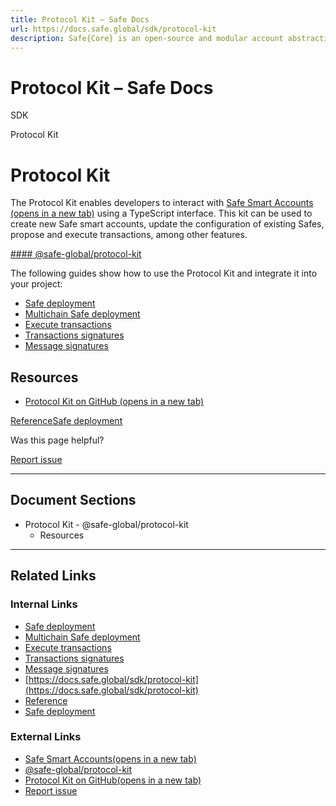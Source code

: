 ```yaml
---
title: Protocol Kit – Safe Docs
url: https://docs.safe.global/sdk/protocol-kit
description: Safe{Core} is an open-source and modular account abstraction stack. Learn about its features and how to use it.
---
```


# Protocol Kit – Safe Docs

SDK

Protocol Kit

# Protocol Kit

The Protocol Kit enables developers to interact with [Safe Smart Accounts (opens in a new tab)](https://github.com/safe-global/safe-smart-account) using a TypeScript interface. This kit can be used to create new Safe smart accounts, update the configuration of existing Safes, propose and execute transactions, among other features.

[#### @safe-global/protocol-kit](https://www.npmjs.com/package/@safe-global/protocol-kit)

The following guides show how to use the Protocol Kit and integrate it into your project:

- [Safe deployment](/sdk/protocol-kit/guides/safe-deployment)
- [Multichain Safe deployment](/sdk/protocol-kit/guides/multichain-safe-deployment)
- [Execute transactions](/sdk/protocol-kit/guides/execute-transactions)
- [Transactions signatures](/sdk/protocol-kit/guides/signatures/transactions)
- [Message signatures](/sdk/protocol-kit/guides/signatures/messages)

## Resources

- [Protocol Kit on GitHub (opens in a new tab)](https://github.com/safe-global/safe-core-sdk/tree/main/packages/protocol-kit)

[Reference](/sdk/protocol-kit# "Reference")[Safe deployment](/sdk/protocol-kit/guides/safe-deployment "Safe deployment")

Was this page helpful?

[Report issue](https://github.com/safe-global/safe-docs/issues/new?assignees=&labels=nextra-feedback&projects=&template=nextra-feedback.yml&title=%5BFeedback%5D+)

---

## Document Sections

- Protocol Kit
      - @safe-global/protocol-kit
  - Resources

---

## Related Links

### Internal Links

- [Safe deployment](https://docs.safe.global/sdk/protocol-kit/guides/safe-deployment)
- [Multichain Safe deployment](https://docs.safe.global/sdk/protocol-kit/guides/multichain-safe-deployment)
- [Execute transactions](https://docs.safe.global/sdk/protocol-kit/guides/execute-transactions)
- [Transactions signatures](https://docs.safe.global/sdk/protocol-kit/guides/signatures/transactions)
- [Message signatures](https://docs.safe.global/sdk/protocol-kit/guides/signatures/messages)
- [https://docs.safe.global/sdk/protocol-kit](https://docs.safe.global/sdk/protocol-kit)
- [Reference](https://docs.safe.global/sdk/protocol-kit)
- [Safe deployment](https://docs.safe.global/sdk/protocol-kit/guides/safe-deployment)

### External Links

- [Safe Smart Accounts(opens in a new tab)](https://github.com/safe-global/safe-smart-account)
- [@safe-global/protocol-kit](https://www.npmjs.com/package/@safe-global/protocol-kit)
- [Protocol Kit on GitHub(opens in a new tab)](https://github.com/safe-global/safe-core-sdk/tree/main/packages/protocol-kit)
- [Report issue](https://github.com/safe-global/safe-docs/issues/new?assignees=&labels=nextra-feedback&projects=&template=nextra-feedback.yml&title=%5BFeedback%5D+)
